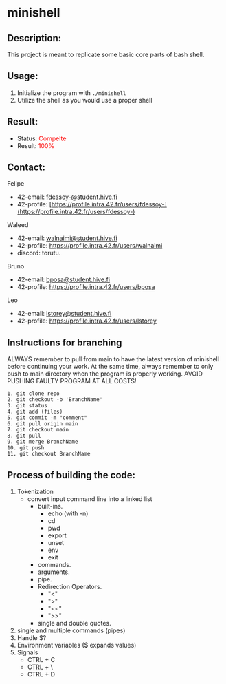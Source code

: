 # minishell

## Description:
This project is meant to replicate some basic core parts of bash shell.

## Usage:
1. Initialize the program with ```./minishell```
2. Utilize the shell as you would use a proper shell

## Result:
- Status: <span style="color:red">Compelte</span>
- Result: <span style="color:red">100%</span>

## Contact: 
Felipe
- 42-email: fdessoy-@student.hive.fi
- 42-profile: [https://profile.intra.42.fr/users/fdessoy-](https://profile.intra.42.fr/users/fdessoy-)

Waleed
- 42-email: walnaimi@student.hive.fi
- 42-profile: https://profile.intra.42.fr/users/walnaimi
- discord: torutu.

Bruno
- 42-email: bposa@student.hive.fi
- 42-profile: https://profile.intra.42.fr/users/bposa

Leo
- 42-email: lstorey@student.hive.fi
- 42-profile: https://profile.intra.42.fr/users/lstorey

## Instructions for branching
ALWAYS remember to pull from main to have the latest version of minishell before continuing your work. At the same time, always remember to only push to main directory when the program is properly working. AVOID PUSHING FAULTY PROGRAM AT ALL COSTS!

```
1. git clone repo
2. git checkout -b 'BranchName'
3. git status
4. git add (files)
5. git commit -m "comment"
6. git pull origin main
7. git checkout main
8. git pull
9. git merge BranchName
10. git push
11. git checkout BranchName
```

## Process of building the code:
1. Tokenization
    - convert input command line into a linked list
        - built-ins.
            - echo (with -n)
            - cd
            - pwd
            - export
            - unset
            - env
            - exit
        - commands.
        - arguments.
        - pipe.
        - Redirection Operators.
            - "<"
            - ">"
            - "<<"
            - ">>"
        - single and double quotes.
2. single and multiple commands (pipes)
3. Handle $?
4. Environment variables ($ expands values)
5. Signals
    - CTRL + C
    - CTRL + \
    - CTRL + D
